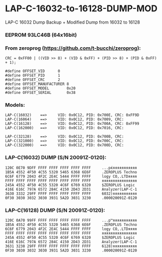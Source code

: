 # LAP-C-16032-to-16128-DUMP-MOD
LAP-C 16032 Dump Backup + Modified Dump from 16032 to 16128

### EEPROM 93LC46B (64x16bit)

### From zeroprog (https://github.com/t-bucchi/zeroprog):

	CRC = 0xFF00 | ((VID >> 8) + (VID & 0xFF) + (PID >> 8) + (PID & 0xFF) + 1);
  
	#define OFFSET_VID		0
	#define OFFSET_PID		1
	#define OFFSET_CRC		2
	#define OFFSET_MANUFACTURER	8
	#define OFFSET_MODEL		0x20
	#define OFFSET_SERIAL		0x38
	
### Models:

	LAP-C(16032)	==>		VID: 0x0C12, PID: 0x700E, CRC: 0xFF9D
	LAP-C(16064)	==>		VID: 0x0C12, PID: 0x7009, CRC:
	LAP-C(16128)	==>		VID: 0x0C12, PID: 0x700A, CRC: 0xFF99
	LAP-C(162000)	==>		VID: 0x0C12, PID: 0x7016, CRC:

	LAP-C(32128)	==>		VID: 0x0C12, PID: 0x700B, CRC:
	LAP-C(321000)	==>		VID: 0x0C12, PID: 0x700C, CRC:
	LAP-C(322000)	==>		VID: 0x0C12, PID: 0x700D, CRC:
  
  
### LAP-C(16032) DUMP (S/N 20091Z-0120):
  
	120C 0E70 9DFF FFFF FFFF FFFF FFFF FFFF		...pќяяяяяяяяяяя
	1B5A 4552 4F50 4C55 5320 5465 6368 6E6F		.ZEROPLUS Techno
	6C6F 6779 2043 4F2C 2E4C 5444 FFFF FFFF		logy CO,.LTDяяяя
	FFFF FFFF FFFF FFFF FFFF FFFF FFFF FFFF		яяяяяяяяяяяяяяяя
	245A 4552 4F50 4C55 5320 4C6F 6769 6320		$ZEROPLUS Logic 
	416E 616C 797A 6572 284C 4150 2D43 2D31		Analyzer(LAP-C-1
	3630 3332 29FF FFFF FFFF FFFF FFFF FFFF		6032)яяяяяяяяяяя
	0F30 3030 3032 3030 3931 5A2D 3031 3230		.000020091Z-0120
  
  
### LAP-C(16128) DUMP (S/N 20091Z-0120):

	120C 0A70 99FF FFFF FFFF FFFF FFFF FFFF		...p™яяяяяяяяяяя
	1B5A 4552 4F50 4C55 5320 5465 6368 6E6F		.ZEROPLUS Techno
	6C6F 6779 2043 4F2C 2E4C 5444 FFFF FFFF		logy CO,.LTDяяяя
	FFFF FFFF FFFF FFFF FFFF FFFF FFFF FFFF		яяяяяяяяяяяяяяяя
	245A 4552 4F50 4C55 5320 4C6F 6769 6320		$ZEROPLUS Logic 
	416E 616C 797A 6572 284C 4150 2D43 2D31		Analyzer(LAP-C-1
	3631 3238 29FF FFFF FFFF FFFF FFFF FFFF		6128)яяяяяяяяяяя
	0F30 3030 3032 3030 3931 5A2D 3031 3230		.000020091Z-0120

